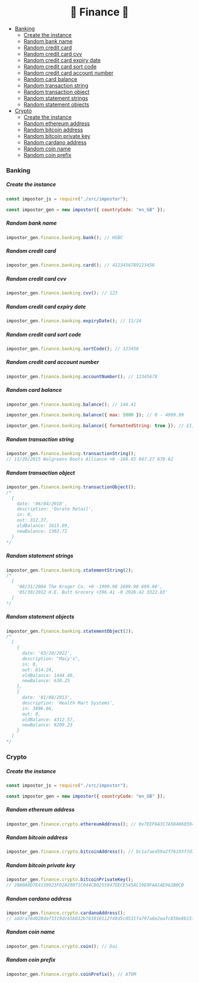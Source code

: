 <h1 align="center">🏧 Finance 🏧</h1>

- [Banking](#banking)
  - [Create the instance](#create-the-instance)
  - [Random bank name](#random-bank-name)
  - [Random credit card](#random-credit-card)
  - [Random credit card cvv](#random-credit-card-cvv)
  - [Random credit card expiry date](#random-credit-card-expiry-date)
  - [Random credit card sort code](#random-credit-card-sort-code)
  - [Random credit card account number](#random-credit-card-account-number)
  - [Random card balance](#random-card-balance)
  - [Random transaction string](#random-transaction-string)
  - [Random transaction object](#random-transaction-object)
  - [Random statement strings](#random-statement-strings)
  - [Random statement objects](#random-statement-objects)
- [Crypto](#crypto)
  - [Create the instance](#create-the-instance-1)
  - [Random ethereum address](#random-ethereum-address)
  - [Random bitcoin address](#random-bitcoin-address)
  - [Random bitcoin private key](#random-bitcoin-private-key)
  - [Random cardano address](#random-cardano-address)
  - [Random coin name](#random-coin-name)
  - [Random coin prefix](#random-coin-prefix)

### Banking

##### Create the instance

```js
const impostor_js = require("./src/impostor");

const impostor_gen = new impostor({ countryCode: "en_GB" });
```

##### Random bank name

```js
impostor_gen.finance.banking.bank(); // HSBC
```

##### Random credit card

```js
impostor_gen.finance.banking.card(); // 4123456789123456
```

##### Random credit card cvv

```js
impostor_gen.finance.banking.cvv(); // 123
```

##### Random credit card expiry date

```js
impostor_gen.finance.banking.expiryDate(); // 11/24
```

##### Random credit card sort code

```js
impostor_gen.finance.banking.sortCode(); // 123456
```

##### Random credit card account number

```js
impostor_gen.finance.banking.accountNumber(); // 12345678
```

##### Random card balance

```js
impostor_gen.finance.banking.balance(); // 144.41

impostor_gen.finance.banking.balance({ max: 5000 }); // 0 - 4999.99

impostor_gen.finance.banking.balance({ formattedString: true }); // £1,499.99
```

##### Random transaction string

```js
impostor_gen.finance.banking.transactionString();
// 11/29/2015 Walgreens Boots Alliance +0 -168.65 847.27 678.62
```

##### Random transaction object

```js
impostor_gen.finance.banking.transactionObject();
/*
  {
    date: '06/04/2018',
    description: 'Qurate Retail',
    in: 0,
    out: 312.37,
    oldBalance: 1615.09,
    newBalance: 1302.72
  }
*/
```

##### Random statement strings

```js
impostor_gen.finance.banking.statementString(2);
/* 
  [
    '08/31/2004 The Kroger Co. +0 -1999.98 2699.96 699.98',
    '05/30/2012 H.E. Butt Grocery +396.41 -0 2926.42 3322.83'
  ]
*/
```

##### Random statement objects

```js
impostor_gen.finance.banking.statementObject(2);
/* 
  [
    {
      date: '03/28/2022',
      description: "Macy's",
      in: 0,
      out: 814.24,
      oldBalance: 1444.49,
      newBalance: 630.25
    },
    {
      date: '01/08/2013',
      description: 'Health Mart Systems',
      in: 3896.66,
      out: 0,
      oldBalance: 4312.57,
      newBalance: 8209.23
    }
  ]
*/
```

### Crypto

##### Create the instance

```js
const impostor_js = require("./src/impostor");

const impostor_gen = new impostor({ countryCode: "en_GB" });
```

##### Random ethereum address

```js
impostor_gen.finance.crypto.ethereumAddress(); // 0x7EEF6A3C7A5848605948568697CAA1871CB50B8C
```

##### Random bitcoin address

```js
impostor_gen.finance.crypto.bitcoinAddress(); // bc1a7aed59a2f76193f7d77144c314ea1
```

##### Random bitcoin private key

```js
impostor_gen.finance.crypto.bitcoinPrivateKey();
// 20A0A0D7E4139923FD2A29071C044CB0255947DECE545AC19E9FAA1AE962B0CB
```

##### Random cardano address

```js
impostor_gen.finance.crypto.cardanoAddress();
// addra76d028daf3319dc65b032b763810112f48d5c0531fa797a8e2eafc850e8b15f16950c2b62971806a0a703ecd4d9e9264f
```

##### Random coin name

```js
impostor_gen.finance.crypto.coin(); // Dai
```

##### Random coin prefix

```js
impostor_gen.finance.crypto.coinPrefix(); // ATOM
```

